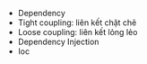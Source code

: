 - Dependency
- Tight coupling: liên kết chặt chẽ
- Loose coupling: liên kết lỏng lẻo
- Dependency Injection
- Ioc
